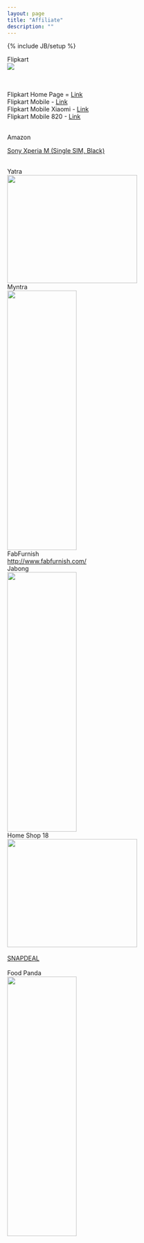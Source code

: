 ```yaml
---
layout: page
title: "Affiliate"
description: ""
---
```

{% include JB/setup %}

Flipkart <br />
<a href="http://www.flipkart.com/apple-iphone-5/p/itmdkmjpp5juv9ha?pid=MOBDKMJE4FTQHRZU&amp;affid=poloolopgm"><img src="http://img8a.flixcart.com/www/prod/images/buy_btn_1-161e3e31.png" /></a>

<br />
<br />
Flipkart Home Page = <a href="http://dl.flipkart.com/dl/?affid=poloolopgm" target="_blank">Link</a><br />
Flipkart Mobile - <a href="http://dl.flipkart.com/dl/offers?affid=poloolopgm" target="_blank">Link</a><br />
Flipkart Mobile Xiaomi - <a href="http://dl.flipkart.com/dl/mi/note-4g?affid=poloolopgm" target="_blank">Link</a><br />
Flipkart Mobile 820 - <a href="http://fkrt.it/RH9R0xNN" target="_blank">Link</a><br />
<br />


Amazon <br />
<script type="text/javascript" language="javascript"> var aax_size='728x90'; var aax_pubname = 'existexist-21'; var aax_src='302'; </script><script type="text/javascript" language="javascript" src="http://c.amazon-adsystem.com/aax2/assoc.js"></script>

<a href="http://www.amazon.in/gp/product/B00EJBA7HC/ref=as_li_tf_tl?ie=UTF8&amp;camp=3626&amp;creative=24790&amp;creativeASIN=B00EJBA7HC&amp;linkCode=as2&amp;tag=existexist-21">Sony Xperia M (Single SIM, Black)</a><img alt="" border="0" src="http://ir-in.amazon-adsystem.com/e/ir?t=existexist-21&amp;l=as2&amp;o=31&amp;a=B00EJBA7HC" height="1" style="border: none !important; margin: 0px !important;" width="1" />

<br />
Yatra <br />
<a href="http://track.in.omgpm.com/?AID=533562&amp;MID=155512&amp;PID=7751&amp;CID=3993991&amp;CRID=33015&amp;WID=48729"><img border="0" src="http://track.in.omgpm.com/bs/?CRID=33015&amp;AID=533562&amp;PID=7751&amp;CID=3993991&amp;WID=48729" height="250" width="300" /></a>

<br />
Myntra <br />
<a href="http://track.in.omgpm.com/?AID=533562&amp;MID=349836&amp;PID=9640&amp;CID=3988696&amp;CRID=64463&amp;WID=48729" target="_blank"><img border="0" src="http://track.in.omgpm.com/bs/?CRID=64463&amp;AID=533562&amp;PID=9640&amp;CID=3988696&amp;WID=48729" height="600" width="160" /></a>


<br />
FabFurnish<br />
<a href="http://track.in.omgpm.com/?AID=533562&amp;MID=324020&amp;PID=9319&amp;CID=3988695&amp;WID=48729">http://www.fabfurnish.com/</a>

<br />
Jabong<br />
<a href="http://track.in.omgpm.com/?AID=533562&amp;MID=304697&amp;PID=9170&amp;CID=4081790&amp;CRID=45022&amp;WID=48729"><img border="0" src="http://track.in.omgpm.com/bs/?CRID=45022&amp;AID=533562&amp;PID=9170&amp;CID=4081790&amp;WID=48729" height="600" width="160" /></a>


<br />
Home Shop 18 <br />
<a href="http://track.in.omgpm.com/?AID=533562&amp;MID=331902&amp;PID=9394&amp;CID=4083729&amp;CRID=44837&amp;WID=48729"><img border="0" src="http://track.in.omgpm.com/bs/?CRID=44837&amp;AID=533562&amp;PID=9394&amp;CID=4083729&amp;WID=48729" height="250" width="300" /></a>

<br />
<br />
<a href="http://www.snapdeal.com/?utm_source=aff_prog&amp;utm_campaign=afts&amp;offer_id=16&amp;aff_id=8287">SNAPDEAL</a>
<br />
<br />
Food Panda <br />
<a href="http://track.in.omgpm.com/?AID=533562&amp;MID=348512&amp;PID=9629&amp;CID=4109066&amp;CRID=55496&amp;WID=48729"><img border="0" src="http://track.in.omgpm.com/bs/?CRID=55496&amp;AID=533562&amp;PID=9629&amp;CID=4109066&amp;WID=48729" height="600" width="160" /></a>
